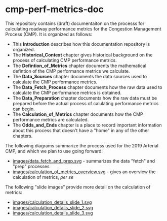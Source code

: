 # cmp-perf-metrics-doc
This repository contains \(draft\) documentaiton on the processs for calculating roadway performance metrics
for the Congestion Management Process \(CMP\). It is organized as follows:

* This __Introduction__ describes how this documentation repository is organized.
* The __Historical\_Context__ chapter gives historical background on the process of calculating CMP performance metrics.
* The __Defintion\_of\_Metrics__ chapter documents the mathematical defintion of the CMP performance metrics we calculate.
* The __Data\_Sources__ chapter documents the data sources used to calculate the CMP performance metrics.
* The __Data\_Fetch\_Process__ chapter documents how the raw data used to calculate the CMP performance metrics is obtained.
* The __Data\_Preparation__ chapter documents how the raw data must be prepared before the actual process of calulating performance metrics can begin.
* The __Calculation\_of\_Metrics__ chapter documents how the CMP performance metrics are calculated.
* The __Odds\_and\_Ends__ chapter is a place to record important information about this process that doesn't have a "home" in any of the other chapters.

The following diagrams summarize the process used for the 2019 Arterial CMP, and which we plan to use going forward:
* [images/data_fetch_and_prep.svg](./images/data_fetch_and_prep.svg) - summarizes the data "fetch" and "prep" processes 
* [images/calculation_of_metrics_overview.svg](./images/calculation_of_metrics_overview.svg) - gives an overview the calculation of metrics, _per se_

The following "slide images" provide more detail on the calculation of metrics:
* [images/calculation_details_slide_1.svg](./images/calculation_details_slide_1.svg)
* [images/calculation_details_slide_2.svg](./images/calculation_details_slide_2.svg)
* [images/calculation_details_slide_3.svg](./images/calculation_details_slide_3.svg)

